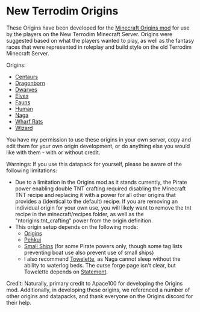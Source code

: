 # New Terrodim Origins

These Origins have been developed for the [Minecraft Origins mod](https://modrinth.com/mod/origins) for use by the players on the New Terrodim Minecraft Server. Origins were suggested based on what the players wanted to play, as well as the fantasy races that were represented in roleplay and build style on the old Terrodim Minecraft Server.

Origins:

* [Centaurs](https://github.com/OnyxXIII/New-Terrodim-Origins/wiki/Origin-‐-Centaurs)
* [Dragonborn](https://github.com/OnyxXIII/New-Terrodim-Origins/wiki/Origin-‐-Dragonborn)
* [Dwarves](https://github.com/OnyxXIII/New-Terrodim-Origins/wiki/Origin-‐-Dwarves)
* [Elves](https://github.com/OnyxXIII/New-Terrodim-Origins/wiki/Origin-‐-Elves)
* [Fauns](https://github.com/OnyxXIII/New-Terrodim-Origins/wiki/Origin-‐-Fauns)
* [Human](https://github.com/OnyxXIII/New-Terrodim-Origins/wiki/Origin-‐-Human)
* [Naga](https://github.com/OnyxXIII/New-Terrodim-Origins/wiki/Origin-‐-Naga)
* [Wharf Rats](https://github.com/OnyxXIII/New-Terrodim-Origins/wiki/Origin-‐-Wharf-Rats)
* [Wizard](https://github.com/OnyxXIII/New-Terrodim-Origins/wiki/Origin-‐-Wizard)


You have my permission to use these origins in your own server, copy and edit them for your own origin development, or do anything else you would like with them - with or without credit.

Warnings: If you use this datapack for yourself, please be aware of the following limitations:

- Due to a limitation in the Origins mod as it stands currently, the Pirate power enabling double TNT crafting required disabling the Minecraft TNT recipe and replacing it with a power for all other origins that provides a (identical to the default) recipe. If you are removing an individual origin for your own use, you will likely want to remove the tnt recipe in the minecraft/recipes folder, as well as the "ntorigins:tnt_crafting" power from the origin definition.
- This origin setup depends on the following mods:
   - [Origins](https://modrinth.com/mod/origins)
   - [Pehkui](https://www.curseforge.com/minecraft/mc-mods/pehkui)
   - [Small Ships](https://www.curseforge.com/minecraft/mc-mods/small-ships) (for some Pirate powers only, though some tag lists preventing boat use also prevent use of small ships)
   - I also recommend [Towelette](https://www.curseforge.com/minecraft/mc-mods/towelette/files), as Naga cannot sleep without the ability to waterlog beds. The curse forge page isn't clear, but Towelette depends on [Statement](https://www.curseforge.com/minecraft/mc-mods/statement).

Credit: Naturally, primary credit to Apace100 for developing the Origins mod. Additionally, in developing these origins, we referenced a number of other origins and datapacks, and thank everyone on the Origins discord for their help.